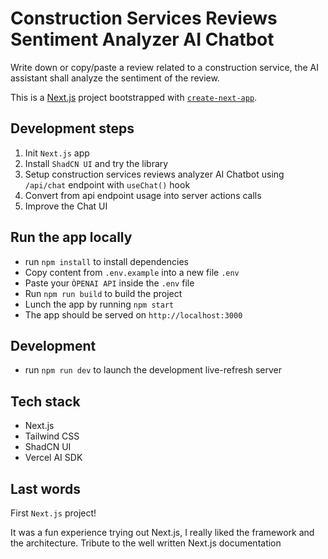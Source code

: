# Construction Services Reviews Sentiment Analyzer AI Chatbot

Write down or copy/paste a review related to a construction service, the AI assistant shall analyze the sentiment of the review.

This is a [Next.js](https://nextjs.org/) project bootstrapped with [`create-next-app`](https://github.com/vercel/next.js/tree/canary/packages/create-next-app).

## Development steps

1. Init `Next.js` app
1. Install `ShadCN UI` and try the library
1. Setup construction services reviews analyzer AI Chatbot using `/api/chat` endpoint with `useChat()` hook
1. Convert from api endpoint usage into server actions calls
1. Improve the Chat UI

## Run the app locally

- run `npm install` to install dependencies
- Copy content from `.env.example` into a new file `.env`
- Paste your `ÒPENAI API` inside the `.env` file
- Run `npm run build` to build the project
- Lunch the app by running `npm start`
- The app should be served on `http://localhost:3000`

## Development

- run `npm run dev` to launch the development live-refresh server

## Tech stack

- Next.js
- Tailwind CSS
- ShadCN UI
- Vercel AI SDK

## Last words

First `Next.js` project!

It was a fun experience trying out Next.js, I really liked the framework and the architecture. Tribute to the well written Next.js documentation
